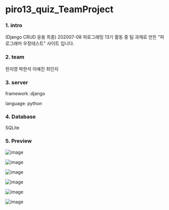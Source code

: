 # piro13_quiz_TeamProject


### 1. intro
(Django CRUD 응용 최종) 202007-08 피로그래밍 13기 활동 중 팀 과제로 만든 "피로그래머 우정테스트" 사이트 입니다.


### 2. team
한지영 박한석 이예진 최인지


### 3. server
framework :django

language: python


### 4. Database
SQLite


### 5. Preview
![image](https://user-images.githubusercontent.com/61833149/91718561-942d2b80-ebce-11ea-916d-769be1390216.png)

![image](https://user-images.githubusercontent.com/61833149/91718592-a0b18400-ebce-11ea-915b-cfb8e957eabb.png)

![image](https://user-images.githubusercontent.com/61833149/91718630-b8890800-ebce-11ea-9275-56a253d5907a.png)

![image](https://user-images.githubusercontent.com/61833149/91718617-b0c96380-ebce-11ea-8652-c48f81160299.png)

![image](https://user-images.githubusercontent.com/61833149/91718645-bf177f80-ebce-11ea-81cd-5afb600d7cff.png)

![image](https://user-images.githubusercontent.com/61833149/91718663-c8085100-ebce-11ea-9ef6-10f7e38e0181.png)

